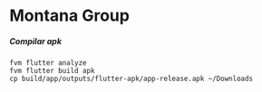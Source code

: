 # Montana Group

##### Compilar apk

```
fvm flutter analyze
fvm flutter build apk
cp build/app/outputs/flutter-apk/app-release.apk ~/Downloads
```